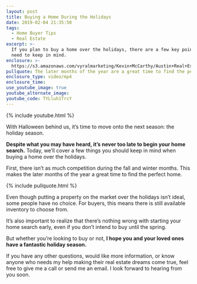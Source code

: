 ```yaml
---
layout: post
title: Buying a Home During the Holidays
date: 2019-02-04 21:35:50
tags:
  - Home Buyer Tips
  - Real Estate
excerpt: >-
  If you plan to buy a home over the holidays, there are a few key points you’ll
  need to keep in mind.
enclosure: >-
  https://s3.amazonaws.com/vyralmarketing/Kevin+McCarthy/Austin+Real+Estate-+Buying+a+Home+During+the+Holiday+Season+(1).mp4
pullquote: The later months of the year are a great time to find the perfect home.
enclosure_type: video/mp4
enclosure_time:
use_youtube_image: true
youtube_alternate_image:
youtube_code: TYLluh1TrcY
---
```


{% include youtube.html %}

With Halloween behind us, it’s time to move onto the next season: the holiday season.

**Despite what you may have heard, it’s never too late to begin your home search.** Today, we’ll cover a few things you should keep in mind when buying a home over the holidays.

First, there isn’t as much competition during the fall and winter months. This makes the later months of the year a great time to find the perfect home.

{% include pullquote.html %}

Even though putting a property on the market over the holidays isn’t ideal, some people have no choice. For buyers, this means there is still available inventory to choose from.

It’s also important to realize that there’s nothing wrong with starting your home search early, even if you don’t intend to buy until the spring.

But whether you’re looking to buy or not, **I hope you and your loved ones have a fantastic holiday season.**

If you have any other questions, would like more information, or know anyone who needs my help making their real estate dreams come true, feel free to give me a call or send me an email. I look forward to hearing from you soon.